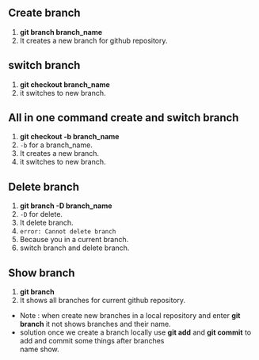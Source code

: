 ## Create branch   
1. **git branch branch_name**   
1. It creates a new branch for github repository.    

## switch branch   
1. **git checkout branch_name**   
1. it switches to new branch.    

##  All in one command create and switch branch  
1. **git checkout -b branch_name**   
1. `-b` for a branch_name.   
1. It creates a new branch.     
1. it switches to new branch.  

## Delete branch  
1. **git branch -D branch_name**  
1. `-D` for delete.  
1. It delete branch.   
1. `error: Cannot delete branch`  
1. Because you in a current branch.  
1. switch branch and delete branch.   

## Show branch   
1. **git branch**  
1. It shows all branches for current github repository.     

* Note : when create new branches in a local repository and enter **git branch** it not shows branches and their name.   
* solution once we create a branch locally use **git add** and **git commit** to add and commit some things after branches   
name show.   
  


